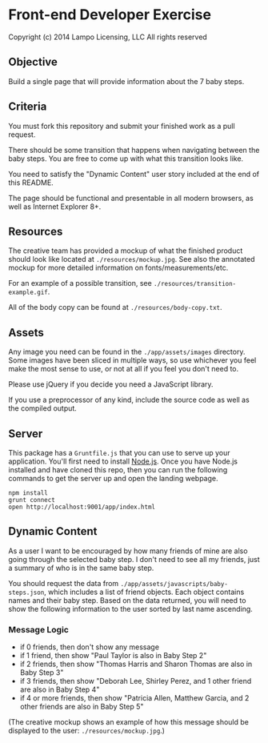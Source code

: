 Front-end Developer Exercise
============================

Copyright (c) 2014
 Lampo Licensing, LLC
 All rights reserved

Objective
---------

Build a single page that will provide information about the 7 baby steps.

Criteria
--------

You must fork this repository and submit your finished work as a pull request.

There should be some transition that happens when navigating between the baby steps. You are free to come up with what this transition looks like.

You need to satisfy the "Dynamic Content" user story included at the end of this README.

The page should be functional and presentable in all modern browsers, as well as Internet Explorer 8+.

Resources
---------

The creative team has provided a mockup of what the finished product should look like located at `./resources/mockup.jpg`. See also the annotated mockup for more detailed information on fonts/measurements/etc.

For an example of a possible transition, see `./resources/transition-example.gif`.

All of the body copy can be found at `./resources/body-copy.txt`.

Assets
------

Any image you need can be found in the `./app/assets/images` directory. Some images have been sliced in multiple ways, so use whichever you feel make the most sense to use, or not at all if you feel you don't need to.

Please use jQuery if you decide you need a JavaScript library.

If you use a preprocessor of any kind, include the source code as well as the compiled output.

Server
------

This package has a `Gruntfile.js` that you can use to serve up your application. You'll first need to install [Node.js](http://nodejs.org/). Once you have Node.js installed and have cloned this repo, then you can run the following commands to get the server up and open the landing webpage.

```
npm install
grunt connect
open http://localhost:9001/app/index.html
```

Dynamic Content
---------------

As a user I want to be encouraged by how many friends of mine are also going through the selected baby step. I don't need to see all my friends, just a summary of who is in the same baby step.

You should request the data from `./app/assets/javascripts/baby-steps.json`, which includes a list of friend objects. Each object contains names and their baby step. Based on the data returned, you will need to show the following information to the user sorted by last name ascending.

### Message Logic

* if 0 friends, then don't show any message
* if 1 friend, then show "Paul Taylor is also in Baby Step 2"
* if 2 friends, then show "Thomas Harris and Sharon Thomas are also in Baby Step 3"
* if 3 friends,
    then show "Deborah Lee, Shirley Perez, and 1 other friend are also in Baby Step 4"
* if 4 or more friends,
    then show "Patricia Allen, Matthew Garcia, and 2 other friends are also in Baby Step 5"

(The creative mockup shows an example of how this message should be displayed to the user:  `./resources/mockup.jpg`.)
